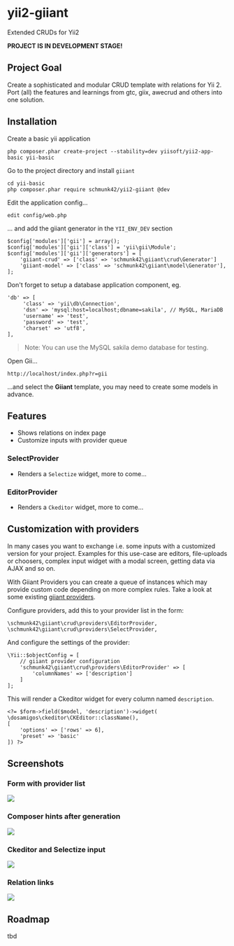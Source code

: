 yii2-giiant
===========

Extended CRUDs for Yii2

**PROJECT IS IN DEVELOPMENT STAGE!**


Project Goal
------------

Create a sophisticated and modular CRUD template with relations for Yii 2.
Port (all) the features and learnings from gtc, giix, awecrud and others into one solution.


Installation
------------ 

Create a basic yii application

    php composer.phar create-project --stability=dev yiisoft/yii2-app-basic yii-basic
    
Go to the project directory and install `giiant`
    
    cd yii-basic
    php composer.phar require schmunk42/yii2-giiant @dev

Edit the application config...
    
    edit config/web.php

... and add the giiant generator in the `YII_ENV_DEV` section

    $config['modules']['gii'] = array();	
    $config['modules']['gii']['class'] = 'yii\gii\Module';
    $config['modules']['gii']['generators'] = [
        'giiant-crud' => ['class' => 'schmunk42\giiant\crud\Generator']
        'giiant-model' => ['class' => 'schmunk42\giiant\model\Generator'],
    ];
    
Don't forget to setup a database application component, eg.

    'db' => [
         'class' => 'yii\db\Connection',
         'dsn' => 'mysql:host=localhost;dbname=sakila', // MySQL, MariaDB
         'username' => 'test',
         'password' => 'test',
         'charset' => 'utf8',
    ],
    
> Note: You can use the MySQL sakila demo database for testing.


Open Gii...

    http://localhost/index.php?r=gii
    
...and select the **Giiant** template, you may need to create some models in advance.

Features
--------

* Shows relations on index page
* Customize inputs with provider queue

### SelectProvider

- Renders a `Selectize` widget, more to come...

### EditorProvider

- Renders a `Ckeditor` widget, more to come...


Customization with providers
----------------------------

In many cases you want to exchange i.e. some inputs with a customized version for your project.
Examples for this use-case are editors, file-uploads or choosers, complex input widget with a modal screen, getting
data via AJAX and so on.

With Giiant Providers you can create a queue of instances which may provide custom code depending on more complex
rules. Take a look at some existing [giiant providers](https://github.com/schmunk42/yii2-giiant/tree/develop/crud/providers).

Configure providers, add this to your provider list in the form:

    \schmunk42\giiant\crud\providers\EditorProvider,
    \schmunk42\giiant\crud\providers\SelectProvider,

And configure the settings of the provider:

    \Yii::$objectConfig = [
        // giiant provider configuration
        'schmunk42\giiant\crud\providers\EditorProvider' => [
            'columnNames' => ['description']
        ]
    ];

This will render a Ckeditor widget for every column named `description`.

    <?= $form->field($model, 'description')->widget(
    \dosamigos\ckeditor\CKEditor::className(),
    [
        'options' => ['rows' => 6],
        'preset' => 'basic'
    ]) ?>

Screenshots
-----------

### Form with provider list

![](https://lh4.googleusercontent.com/-IEhBUQmnXxE/UyM2Wru_xsI/AAAAAAAAAF0/P7B-bLBv8N4/w1382-h1214-no/Bildschirmfoto+2014-03-14+um+18.00.57.png)

### Composer hints after generation

![](https://lh4.googleusercontent.com/-NC4tVJL1V-w/UyM2WsRkWJI/AAAAAAAAAFw/Zsi9V0zE7MQ/w1440-h334-no/Bildschirmfoto+2014-03-14+um+18.01.18.png)

### Ckeditor and Selectize input

![](https://lh3.googleusercontent.com/-4cFNRsSLPWk/UyMz00Gz4cI/AAAAAAAAAE0/C2kukUnDCL0/w703-h604-no/Bildschirmfoto+2014-03-14+um+17.15.21.png)


### Relation links

![](https://lh5.googleusercontent.com/-kmeGiuJZEoQ/UyMz055TdHI/AAAAAAAAAE4/swHY85UMSwQ/w846-h581-no/Bildschirmfoto+2014-03-14+um+17.35.34.png)



Roadmap
-------

tbd

